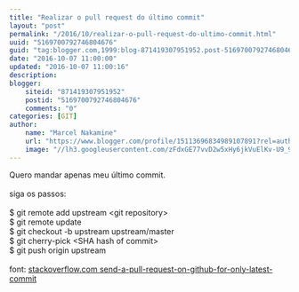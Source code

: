 ```yaml
---
title: "Realizar o pull request do último commit"
layout: "post"
permalink: "/2016/10/realizar-o-pull-request-do-ultimo-commit.html"
uuid: "5169700792746804676"
guid: "tag:blogger.com,1999:blog-871419307951952.post-5169700792746804676"
date: "2016-10-07 11:00:00"
updated: "2016-10-07 11:00:16"
description: 
blogger:
    siteid: "871419307951952"
    postid: "5169700792746804676"
    comments: "0"
categories: [GIT]
author: 
    name: "Marcel Nakamine"
    url: "https://www.blogger.com/profile/15113696834989107891?rel=author"
    image: "//lh3.googleusercontent.com/zFdxGE77vvD2w5xHy6jkVuElKv-U9_9qLkRYK8OnbDeJPtjSZ82UPq5w6hJ-SA=w35"
---
```


<div class="css-full-post-content js-full-post-content">
Quero mandar apenas meu último commit.<br /><br />siga os passos:<br /><br />$ git remote add upstream &lt;git repository&gt;<br />$ git remote update<br />$ git checkout -b upstream upstream/master<br />$ git cherry-pick &lt;SHA hash of commit&gt;<br />$ git push origin upstream<br /><br />font:&nbsp;<a href="http://stackoverflow.com/questions/5256021/send-a-pull-request-on-github-for-only-latest-commit" target="_blank">stackoverflow.com send-a-pull-request-on-github-for-only-latest-commit</a><br /><br /><br />
</div>